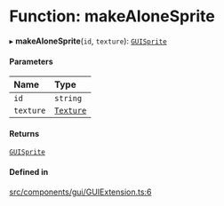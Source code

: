 # Function: makeAloneSprite

▸ **makeAloneSprite**(`id`, `texture`): [`GUISprite`](../classes/GUISprite.md)

#### Parameters

| Name | Type |
| :------ | :------ |
| `id` | `string` |
| `texture` | [`Texture`](../classes/Texture.md) |

#### Returns

[`GUISprite`](../classes/GUISprite.md)

#### Defined in

[src/components/gui/GUIExtension.ts:6](https://github.com/Orillusion/orillusion/blob/main/src/components/gui/GUIExtension.ts#L6)
